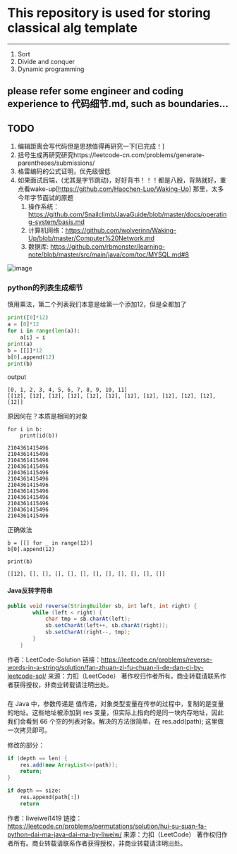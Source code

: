 # This repository is used for storing classical alg template
----------------------------------------------------
1. Sort
2. Divide and conquer
3. Dynamic programming

## please refer some engineer and coding experience to 代码细节.md, such as boundaries...

## TODO
1. 编辑距离会写代码但是思想值得再研究一下[已完成！]
2. 括号生成再研究研究https://leetcode-cn.com/problems/generate-parentheses/submissions/
3. 格雷编码的公式证明，优先级很低
4. 如果面试后端，(尤其是字节跳动)，好好背书！！！都是八股，背熟就好，重点看wake-up[https://github.com/Haochen-Luo/Waking-Up] 那里，太多今年字节面试的原题
	1. 操作系统： https://github.com/Snailclimb/JavaGuide/blob/master/docs/operating-system/basis.md
	2. 计算机网络：https://github.com/wolverinn/Waking-Up/blob/master/Computer%20Network.md
	3. 数据库: https://github.com/rbmonster/learning-note/blob/master/src/main/java/com/toc/MYSQL.md#8

![image](https://user-images.githubusercontent.com/46443218/114380120-994d5280-9b81-11eb-837b-a474d8ed999d.png)

### python的列表生成细节
慎用乘法，第二个列表我们本意是给第一个添加12，但是全都加了
```py
print([0]*12)
a = [0]*12
for i in range(len(a)):
    a[i] = i
print(a)
b = [[]]*12
b[0].append(12)
print(b)
```

output
```
[0, 1, 2, 3, 4, 5, 6, 7, 8, 9, 10, 11]
[[12], [12], [12], [12], [12], [12], [12], [12], [12], [12], [12], [12]]

```

原因何在？本质是相同的对象
```
for i in b:
    print(id(b))
```
```
2104361415496
2104361415496
2104361415496
2104361415496
2104361415496
2104361415496
2104361415496
2104361415496
2104361415496
2104361415496
2104361415496
2104361415496
```

正确做法
```
b = [[] for _ in range(12)]
b[0].append(12)

print(b)
```

```
[[12], [], [], [], [], [], [], [], [], [], [], []]
```
#### Java反转字符串
```java
public void reverse(StringBuilder sb, int left, int right) {
        while (left < right) {
            char tmp = sb.charAt(left);
            sb.setCharAt(left++, sb.charAt(right));
            sb.setCharAt(right--, tmp);
        }
    }
```
作者：LeetCode-Solution
链接：https://leetcode.cn/problems/reverse-words-in-a-string/solution/fan-zhuan-zi-fu-chuan-li-de-dan-ci-by-leetcode-sol/
来源：力扣（LeetCode）
著作权归作者所有。商业转载请联系作者获得授权，非商业转载请注明出处。

### 
在 Java 中，参数传递是 值传递，对象类型变量在传参的过程中，复制的是变量的地址。这些地址被添加到 res 变量，但实际上指向的是同一块内存地址，因此我们会看到 66 个空的列表对象。解决的方法很简单，在 res.add(path); 这里做一次拷贝即可。

修改的部分：

```java
if (depth == len) {
    res.add(new ArrayList<>(path));
    return;
}
```
```py
if depth == size:
    res.append(path[:])
    return
```
作者：liweiwei1419
链接：https://leetcode.cn/problems/permutations/solution/hui-su-suan-fa-python-dai-ma-java-dai-ma-by-liweiw/
来源：力扣（LeetCode）
著作权归作者所有。商业转载请联系作者获得授权，非商业转载请注明出处。
